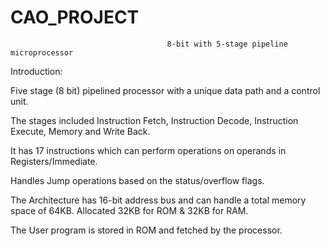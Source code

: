 # CAO_PROJECT

                                       8-bit with 5-stage pipeline microprocessor 

Introduction: 

Five stage (8 bit) pipelined processor with a unique data path and a control unit. 

The stages included Instruction Fetch, Instruction Decode, Instruction Execute, Memory and Write Back. 

It has 17 instructions which can perform operations on operands in Registers/Immediate. 

Handles Jump operations based on the status/overflow flags. 

The Architecture has 16-bit address bus and can handle a total memory space of 64KB. Allocated 32KB for ROM & 32KB for RAM. 

The User program is stored in ROM and fetched by the processor. 
